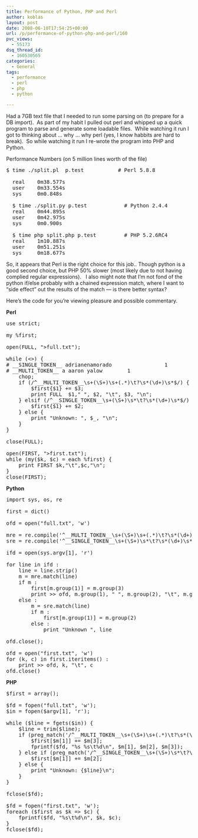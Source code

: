 ```yaml
---
title: Performance of Python, PHP and Perl
author: koblas
layout: post
date: 2008-06-10T17:54:25+00:00
url: /p/performance-of-python-php-and-perl/160
pvc_views:
  - 55173
dsq_thread_id:
  - 160530565
categories:
  - General
tags:
  - performance
  - perl
  - php
  - python

---
```

Had a 7GB text file that I needed to run some parsing on (to prepare for a DB import).&nbsp; As part of my habit I pulled out perl and whipped up a quick program to parse and generate some loadable files.&nbsp; While watching it run I got to thinking about &#8230; why &#8230; why perl (yes, I know habbits are hard to break).&nbsp; So while watching it run I re-wrote the program into PHP and Python. 

Performance Numbers (on 5 million lines worth of the file)

<pre>$ time ./split.pl  p.test           # Perl 5.8.8

  real    0m38.577s
  user    0m33.554s
  sys     0m0.848s

  $ time ./split.py p.test            # Python 2.4.4
  real    0m44.895s
  user    0m42.975s
  sys     0m0.900s

  $ time php split.php p.test         # PHP 5.2.6RC4
  real    1m10.887s
  user    0m51.251s
  sys     0m18.677s
</pre>

So, it appears that Perl is the right choice for this job.. Though python is a good second choice, but PHP 50% slower (most likely due to not having complied regular expressions).&nbsp;&nbsp; I also might note that I&#8217;m not fond of the python if/else probably with a chained expression match, where I want to &#8220;side effect&#8221; out the results of the match &#8212; is there better syntax? </p> 

Here&#8217;s the code for you&#8217;re viewing pleasure and possible commentary.

**Perl**

<pre>use strict;

my %first;

open(FULL, "&gt;full.txt");

while (&lt;&gt;) {
# __SINGLE_TOKEN__ adrianenamorado                 1
# __MULTI_TOKEN__ a aaron yalow        1
    chop;
    if (/^__MULTI_TOKEN__\s+(\S+)\s+(.*)\t?\s*(\d+)\s*$/) {
        $first{$1} += $3;
        print FULL  $1," ", $2, "\t", $3, "\n";
    } elsif (/^__SINGLE_TOKEN__\s+(\S+)\s*\t?\s*(\d+)\s*$/) {
        $first{$1} += $2;
    } else {
        print "Unknown: ", $_, "\n";
    }
}

close(FULL);

open(FIRST, "&gt;first.txt");
while (my($k, $c) = each %first) {
    print FIRST $k,"\t",$c,"\n";
}
close(FIRST);
</pre>

**Python**

<pre>import sys, os, re

first = dict()

ofd = open("full.txt", 'w')

mre = re.compile('^__MULTI_TOKEN__\s+(\S+)\s+(.*)\t?\s*(\d+)\s*$')
sre = re.compile('^__SINGLE_TOKEN__\s+(\S+)\s*\t?\s*(\d+)\s*$')

ifd = open(sys.argv[1], 'r')

for line in ifd :
    line = line.strip()
    m = mre.match(line)
    if m :
        first[m.group(1)] = m.group(3)
        print &gt;&gt; ofd, m.group(1), " ", m.group(2), "\t", m.group(3)
    else :
        m = sre.match(line)
        if m :
            first[m.group(1)] = m.group(2)
        else :
            print "Unknown ", line

ofd.close();

ofd = open("first.txt", 'w')
for (k, c) in first.iteritems() :
    print &gt;&gt; ofd, k, "\t", c
ofd.close()
</pre>

**PHP**

<pre>$first = array();

$fd = fopen("full.txt", 'w');
$in = fopen($argv[1], 'r');

while ($line = fgets($in)) {
    $line = trim($line);
    if (preg_match('/^__MULTI_TOKEN__\s+(\S+)\s+(.*)\t?\s*(\d+)\s*$/', $line, $m)) {
        $first[$m[1]] += $m[3];
        fprintf($fd, "%s %s\t%d\n", $m[1], $m[2], $m[3]);
    } else if (preg_match('/^__SINGLE_TOKEN__\s+(\S+)\s*\t?\s*(\d+)\s*$/', $line, $m)) {
        $first[$m[1]] += $m[2];
    } else {
        print "Unknown: {$line}\n";
    }
}

fclose($fd);

$fd = fopen("first.txt", 'w');
foreach ($first as $k =&gt; $c) {
    fprintf($fd, "%s\t%d\n", $k, $c);
}
fclose($fd);
</pre>